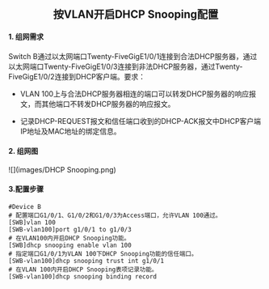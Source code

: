 <center><h2>
    按VLAN开启DHCP Snooping配置
    </h2></center>

#### 1. 组网需求

Switch B通过以太网端口Twenty-FiveGigE1/0/1连接到合法DHCP服务器，通过以太网端口Twenty-FiveGigE1/0/3连接到非法DHCP服务器，通过Twenty-FiveGigE1/0/2连接到DHCP客户端。要求：

+ VLAN 100上与合法DHCP服务器相连的端口可以转发DHCP服务器的响应报文，而其他端口不转发DHCP服务器的响应报文。

+ 记录DHCP-REQUEST报文和信任端口收到的DHCP-ACK报文中DHCP客户端IP地址及MAC地址的绑定信息。

#### 2. 组网图

![](images/DHCP Snooping.png)

#### 3.配置步骤

```CMD
#Device B
# 配置端口G1/0/1、G1/0/2和G1/0/3为Access端口，允许VLAN 100通过。
[SWB]vlan 100
[SWB-vlan100]port g1/0/1 to g1/0/3
# 在VLAN100内开启DHCP Snooping功能。
[SWB]dhcp snooping enable vlan 100
# 指定端口G1/0/1为VLAN 100下DHCP Snooping功能的信任端口。
[SWB-vlan100]dhcp snooping trust int g1/0/1
# 在VLAN 100内开启DHCP Snooping表项记录功能。
[SWB-vlan100]dhcp snooping binding record
```

